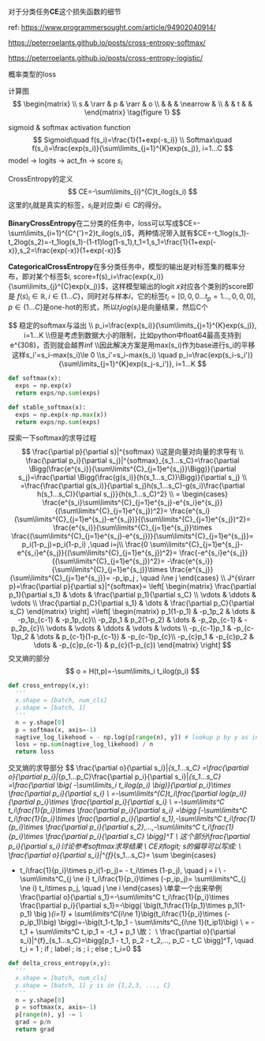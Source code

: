 对于分类任务**CE**这个损失函数的细节

ref: https://www.programmersought.com/article/94902040914/

https://peterroelants.github.io/posts/cross-entropy-softmax/

https://peterroelants.github.io/posts/cross-entropy-logistic/

概率类型的loss

计算图
$$
\begin{matrix} 
\\ s & \rarr    & p & \rarr    & o
\\   &          &   & \nearrow &
\\   &          & t &          &
\end{matrix}
\tag{figure 1}
$$


sigmoid & softmax activation function
$$
Sigmoid\quad f(s_i)=\frac{1}{1+exp(-s_i)}
\\
Softmax\quad f(s_i)=\frac{exp(s_i)}{\sum\limits_{j=1}^{K}exp(s_j)}, i=1...C
$$
model -> logits -> act_fn -> score $s_i$

CrossEntropy的定义
$$
CE=-\sum\limits_{i}^{C}t_ilog(s_i)
$$
这里的$t_i$就是真实的标签，$s_i$是对应类$i\in C$的得分。

**BinaryCrossEntropy**在二分类的任务中，loss可以写成$CE=-\sum\limits_{i=1}^{C^{'}=2}t_ilog(s_i)$，两种情况带入就有$CE=-t_1log(s_1)-t_2log(s_2)=-t_1log(s_1)-(1-t1)log(1-s_1),t_1=1,s_1=\frac{1}{1+exp(-x)},s_2=\frac{exp(-x)}{1+exp(-x)}$

**CategoricalCrossEntropy**在多分类任务中，模型的输出是对标签集的概率分布，即对某个标签$i, score=f(s)_i=\frac{exp(x_i)}{\sum\limits_{j}^{C}exp(x_j)}$，这样模型输出的logit $ x$对应各个类别的score即是 $f(s)_i\in\mathbb{R}, i\in \{1...C\}$，同时对与样本$i$，它的标签$t_i=[0,0,0...t_p=1...,0,0,0],p\in\{1...C\}$是one-hot的形式，所以$t_ilog(s_i)$是向量结果，然后C个


$$
稳定的softmax与溢出
\\ p_i=\frac{exp(s_i)}{\sum\limits_{j=1}^{K}exp(s_j)}, i=1...K
\\但是考虑到数据大小的限制，比如python中float64最高支持到e^{308}，否则就会越界inf
\\因此解决方案是用max(s_i)作为base进行s_i的平移这样s_i'=s_i-max(s_i)\le 0
\\s_i'=s_i-max(s_i) \quad p_i=\frac{exp(s_i-s_i')}{\sum\limits_{j=1}^{K}exp(s_j-s_i')}, i=1...K
$$

```python
def softmax(x):
  exps = np.exp(x)
  return exps/np.sum(exps)

def stable_softmax(x):
  exps = np.exp(x-np.max(x))
  return exps/np.sum(exps)
```

探索一下softmax的求导过程
$$
\frac{\partial p}{\partial s}|^{softmax}
\\这是向量对向量的求导有
\\ \frac{\partial p_i}{\partial s_j}|^{softmax}_{s_1...s_C}=\frac{\partial \Bigg(\frac{e^{s_i}}{\sum\limits^{C}_{j=1}e^{s_j}}\Bigg)}{\partial s_j}=\frac{\partial \Bigg(\frac{g(s_i)}{h(s_1...s_C)}\Bigg)}{\partial s_j}
\\ =\frac{\frac{\partial g(s_i)}{\partial s_j}h(s_1...s_C)-g(s_i)\frac{\partial h(s_1...s_C)}{\partial s_j}}{h(s_1...s_C)^2}
\\ =
\begin{cases}
\frac{e^{s_i}\sum\limits^{C}_{j=1}e^{s_j}-e^{s_i}e^{s_j}}{(\sum\limits^{C}_{j=1}e^{s_j})^2}=
\frac{e^{s_i}(\sum\limits^{C}_{j=1}e^{s_j}-e^{s_j})}{(\sum\limits^{C}_{j=1}e^{s_j})^2}=
\frac{e^{s_i}}{\sum\limits^{C}_{j=1}e^{s_j}}\times \frac{(\sum\limits^{C}_{j=1}e^{s_j}-e^{s_j})}{\sum\limits^{C}_{j=1}e^{s_j}}=
p_i(1-p_j)=p_i(1-p_i) 
,\quad i=j\\
\frac{0 \sum\limits^{C}_{j=1}e^{s_j}-e^{s_i}e^{s_j}}{(\sum\limits^{C}_{j=1}e^{s_j})^2}=
\frac{-e^{s_i}e^{s_j}}{(\sum\limits^{C}_{j=1}e^{s_j})^2}=
-\frac{e^{s_i}}{\sum\limits^{C}_{j=1}e^{s_j}}\times \frac{e^{s_j}}{\sum\limits^{C}_{j=1}e^{s_j}}=
-p_ip_j
, \quad i\ne j
\end{cases}
\\
J^{s\rarr p}=\frac{\partial p}{\partial s}|^{softmax}=
\left[
\begin{matrix}
\frac{\partial p_1}{\partial s_1} & \dots & \frac{\partial p_1}{\partial s_C} \\
\vdots & \ddots & \vdots \\
\frac{\partial p_C}{\partial s_1} & \dots & \frac{\partial p_C}{\partial s_C}
\end{matrix}
\right]
=\left[
\begin{matrix}
p_1(1-p_1)  & -p_1p_2     & \dots  & -p_1p_{c-1}        & -p_1p_{c}\\
-p_2p_1     & p_2(1-p_2)  & \dots  & -p_2p_{c-1}        & -p_2p_{c}\\
\vdots      & \vdots      & \ddots & \vdots             & \vdots   \\
-p_{c-1}p_1 & -p_{c-1}p_2 & \dots  & p_{c-1}(1-p_{c-1}) & -p_{c-1}p_{c}\\
-p_{c}p_1   & -p_{c}p_2   & \dots  & -p_{c}p_{c-1}      & p_{c}(1-p_{c})
\end{matrix}
\right]
$$
交叉熵的部分
$$
o = H(t,p)=-\sum\limits_i t_ilog(p_i)
$$

```python
def cross_entropy(x,y):
  '''
  x.shape = [batch, num_cls]
  y.shape = [batch, 1]
  '''
  n = y.shape[0]
  p = softmax(x, axis=-1)
  nagtive_log_likehood = - np.log(p[range(n), y]) # lookup p by y as index for each sample
  loss = np.sum(nagtive_log_likehood) / n
  return loss
```

交叉熵的求导部分
$$
\frac{\partial o}{\partial s_i}|_{s_1...s_C}
=\frac{\partial o}{\partial p_i}|_{p_1...p_C}\frac{\partial p_i}{\partial s_i}|_{s_1...s_C}
=\frac{\partial \big( -\sum\limits_i t_ilog(p_i) \big)}{\partial p_i}\times \frac{\partial p_i}{\partial s_i}
\\ =-\sum\limits^{C}t_i\frac{\partial log(p_i)}{\partial p_i}\times \frac{\partial p_i}{\partial s_i}
\\ =-\sum\limits^C t_i\frac{1}{p_i}\times \frac{\partial p_i}{\partial s_i}
=\bigg [-\sum\limits^C t_i\frac{1}{p_i}\times \frac{\partial p_i}{\partial s_1},-\sum\limits^C t_i\frac{1}{p_i}\times \frac{\partial p_i}{\partial s_2},...,-\sum\limits^C t_i\frac{1}{p_i}\times \frac{\partial p_i}{\partial s_C} \bigg]^T
\\ 这个部分\frac{\partial p_i}{\partial s_i}讨论参考softmax求导结果
\\ CE对logit\; s的偏导可以写成:
\\ \frac{\partial o}{\partial s_i}|^{f}_{s_1...s_C}=
\sum
\begin{cases}
- t_i\frac{1}{p_i}\times p_i(1-p_j)= - t_i\times (1-p_j), \quad j = i
\\
-\sum\limits^C_{j \ne i} t_i\frac{1}{p_i}\times (-p_ip_j)= \sum\limits^C_{j \ne i} t_i\times p_j, \quad j \ne i
\end{cases}
\\单拿一个出来举例 \frac{\partial o}{\partial s_1}=-\sum\limits^C t_i\frac{1}{p_i}\times \frac{\partial p_i}{\partial s_1}=-\bigg( \big(t_1\frac{1}{p_1}\times p_1(1-p_1) \big )_{i=1} + \sum\limits^C_{i\ne 1}\big(t_i\frac{1}{p_i}\times (-p_ip_1)\big) \bigg)=-\big(t_1-t_1p_1 - \sum\limits^C_{i\ne 1}(t_ip1)\big)
\\ = -t_1 + \sum\limits^C t_ip_1 = -t_1 + p_1
\\故：
\\ \frac{\partial o}{\partial s_i}|^{f}_{s_1...s_C}=\bigg[p_1 - t_1, p_2 - t_2,..., p_C - t_C \bigg]^T, \quad t_i = 1 \; if \; label \; is \; i \; else \; t_i=0
$$

```python
def delta_cross_entropy(x,y):
  '''
  x.shape = [batch, num_cls]
  y.shape = [batch, 1] y is in {1,2,3, ..., C}
  '''
  n = y.shape[0]
  p = softmax(x, axis=-1)
  p[range(n), y] -= 1
  grad = p/n
  return grad
```

